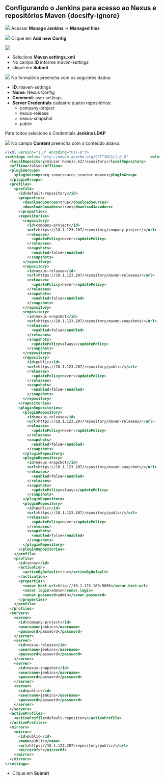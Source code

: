 ## Configurando o Jenkins para acesso ao Nexus e repositórios Maven {docsify-ignore}
![](/images/fig54-jenkins.png)
Acessar **Manage Jenkins** -> **Managed files**

![](/images/fig55-jenkins.png)
Clique em **Add new Config**

![](/images/fig56-jenkins.png)
- Selecione **Maven settings.xml**
- No campo **ID** informe _maven-settings_
- clique em **Submit**

![](/images/fig57-jenkins.png)
No formulário preencha com os seguintes dados:
- **ID**: maven-settings
- **Name**: Nexus Config
- **Comment**: user settings
- **Server Credentials** cadastre quatro repositórios:
  - company-project
  - nexus-release
  - nexus-snapshot
  - public

Para todos selecione a Credentials **Jenkins LDAP**

![](/images/fig58-jenkins.png)
No campo **Content** preencha com o conteúdo abaixo:
```xml
<?xml version="1.0" encoding="UTF-8"?>
<settings xmlns="http://maven.apache.org/SETTINGS/1.0.0"          xmlns:xsi="http://www.w3.org/2001/XMLSchema-instance"          xsi:schemaLocation="http://maven.apache.org/SETTINGS/1.0.0 http://maven.apache.org/xsd/settings-1.0.0.xsd">
  <localRepository>${user.home}/.m2/repository</localRepository>
  <offline>false</offline>
  <pluginGroups>
    <pluginGroup>org.sonarsource.scanner.maven</pluginGroup>
  </pluginGroups>
  <profiles>
    <profile>
      <id>default-repository</id>
      <properties>
        <downloadSources>true</downloadSources>
        <downloadJavadocs>true</downloadJavadocs>
      </properties>
      <repositories>
        <repository>
          <id>company-project</id>
          <url>https://10.1.123.207/repository/company-project/</url>
          <releases>
            <updatePolicy>never</updatePolicy>
          </releases>
          <snapshots>
            <enabled>false</enabled>
          </snapshots>
        </repository>
        <repository>
          <id>nexus-release</id>
          <url>https://10.1.123.207/repository/maven-releases/</url>
          <releases>
            <updatePolicy>never</updatePolicy>
          </releases>
          <snapshots>
            <enabled>false</enabled>
          </snapshots>
        </repository>
        <repository>
          <id>nexus-snapshot</id>
          <url>https://10.1.123.207/repository/maven-snapshots/</url>
          <releases>
            <enabled>false</enabled>
          </releases>
          <snapshots>
            <updatePolicy>always</updatePolicy>
          </snapshots>
        </repository>
        <repository>
          <id>public</id>
          <url>https://10.1.123.207/repository/public/</url>
          <releases>
            <updatePolicy>never</updatePolicy>
          </releases>
          <snapshots>
            <enabled>false</enabled>
          </snapshots>
        </repository>
      </repositories>
      <pluginRepositories>
        <pluginRepository>
          <id>nexus-release</id>
          <url>https://10.1.123.207/repository/maven-releases/</url>
          <releases>
            <updatePolicy>never</updatePolicy>
          </releases>
          <snapshots>
            <enabled>false</enabled>
          </snapshots>
        </pluginRepository>
        <pluginRepository>
          <id>nexus-snapshot</id>
          <url>https://10.1.123.207/repository/maven-snapshots/</url>
          <releases>
            <enabled>false</enabled>
          </releases>
          <snapshots>
            <updatePolicy>always</updatePolicy>
          </snapshots>
        </pluginRepository>
        <pluginRepository>
          <id>public</id>
          <url>https://10.1.123.207/repository/public/</url>
          <releases>
            <updatePolicy>never</updatePolicy>
          </releases>
          <snapshots>
            <enabled>false</enabled>
          </snapshots>
        </pluginRepository>
      </pluginRepositories>
    </profile>
    <profile>
      <id>sonar</id>
      <activation>
        <activeByDefault>true</activeByDefault>
      </activation>
      <properties>
        <sonar.host.url>http://10.1.123.189:9000</sonar.host.url>
        <sonar.login>admin</sonar.login>
        <sonar.password>admin</sonar.password>
      </properties>
    </profile>
  </profiles>
  <servers>
    <server>
      <id>company-project</id>
      <username>jenkins</username>
      <password>password</password>
    </server>
    <server>
      <id>nexus-release</id>
      <username>jenkins</username>
      <password>password</password>
    </server>
    <server>
      <id>nexus-snapshot</id>
      <username>jenkins</username>
      <password>password</password>
    </server>
    <server>
      <id>public</id>
      <username>jenkins</username>
      <password>password</password>
    </server>
  </servers>
  <activeProfiles>
    <activeProfile>default-repository</activeProfile>
  </activeProfiles>
  <mirrors>
    <mirror>
      <id>public</id>
      <name>public</name>
      <url>https://10.1.123.207/repository/public/</url>
      <mirrorOf>*</mirrorOf>
    </mirror>
  </mirrors>
</settings>
```

- Clique em **Submit**
